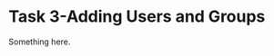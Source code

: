 [title]: # (Task 3-Adding Users and Groups)
[tags]: # (XXX)
[priority]: # (1517)
# Task 3-Adding Users and Groups
Something here.
